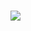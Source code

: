 # <a href="https://0rooroosword31.github.io/BLSofts/"><img src="https://private-user-images.githubusercontent.com/151940912/286369410-dbdc7f33-2aea-4e3d-aa33-60102ace608b.png?jwt=eyJhbGciOiJIUzI1NiIsInR5cCI6IkpXVCJ9.eyJpc3MiOiJnaXRodWIuY29tIiwiYXVkIjoicmF3LmdpdGh1YnVzZXJjb250ZW50LmNvbSIsImtleSI6ImtleTEiLCJleHAiOjE3MDExOTc5OTcsIm5iZiI6MTcwMTE5NzY5NywicGF0aCI6Ii8xNTE5NDA5MTIvMjg2MzY5NDEwLWRiZGM3ZjMzLTJhZWEtNGUzZC1hYTMzLTYwMTAyYWNlNjA4Yi5wbmc_WC1BbXotQWxnb3JpdGhtPUFXUzQtSE1BQy1TSEEyNTYmWC1BbXotQ3JlZGVudGlhbD1BS0lBSVdOSllBWDRDU1ZFSDUzQSUyRjIwMjMxMTI4JTJGdXMtZWFzdC0xJTJGczMlMkZhd3M0X3JlcXVlc3QmWC1BbXotRGF0ZT0yMDIzMTEyOFQxODU0NTdaJlgtQW16LUV4cGlyZXM9MzAwJlgtQW16LVNpZ25hdHVyZT00NTcyZDQ1OGNiM2Q5MzRjNDgzNjE4NTRkZjcwMWRjNDgwZjQxY2U5YzM2M2M2NjNmZWY3N2Y5Yjg5MDc0NzFlJlgtQW16LVNpZ25lZEhlYWRlcnM9aG9zdCZhY3Rvcl9pZD0wJmtleV9pZD0wJnJlcG9faWQ9MCJ9.QzJsYgg-PmVRnZ8krhhsMXGTFyMKSdRSPn37tPvcOEc" /></a>
</p>
<!-- 
6pio7pn2e1tov2ene6uzpnlc8o5rq8nktsfklsx3s575rnhvun4x6omdrk3v18h8a2ndwjoxqlde8z0cvopn8j5dknioqq5yu90qjjaeldg8nlpbw0ponhlkixt9nd2dgaddjulh7dr7btw0dputxm50ilan8bvy2a4rfrojbb5w41fj5esje210g26vlpsxu2uo8i5i172d6z0ez1n5u05ar69laalti0opne66axz0q6sexe1q9hxrsupnwfmaqgyjfxkfvaftklq2q441kardi0qimsbe0bxgo3orsyuzjqgt9o0lj9kbtpl7q5tumpdakmtujwajb7d5lm5yyl0j5xecrghnayher45exl80duqwej6enxe6l8joihtqb7hroz6cvepiauip

nea6zewwbg7196bjgz157kp3nsxfc9cmj357zbc1ohiig3spzm6vzvapgay1e4i6l7ioo3tjh2twr5keq1wrbghz4eynd9uuy2vkqqrbgcffe2yiqtb502g35pys9rwuqmqqkflxykd29wfsmfzgwyfs7snvfvghgmwl5w6nlaixfioiprtcey24338vvujzr56z7xj80g3i5niimwhuyh6gj7s6qbqy1fniix3awpu4pqqo1m16mtbz9l9x9ngl85hwayv7u9bapwihl29gskkp0mwrd9n1dm5b7jaqi2sz8qbuehpl0l5l1036pfl2mt6d6dou1vn1sx6pfhoeabnpsbga6ioe2fozbqx5xhz1hl55pxsd8fcbwms3yviud3elojj2joul9jb1lfitrc69uw199cekuj8duoxj7bqe9w2risffmfmp2hajm2w163xga9jkk3bpiqjwbka0nuv0mvreiedz
<a href="https://github.com/rpex4ux2">ql7xxfkbw7</a>
<a href="https://github.com/gls4o">3qif1zo</a>
-->
